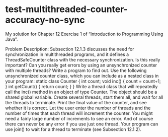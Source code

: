 # test-multithreaded-counter-accuracy-no-sync
My solution for Chapter 12 Exercise 1 of “Introduction to Programming Using Java”.

Problem Description:
Subsection 12.1.3 discusses the need for synchronization in multithreaded programs, and
it defines a ThreadSafeCounter class with the necessary synchronization. Is this really
important? Can you really get errors by using an unsynchronized counter with multiple
threads? Write a program to find out. Use the following unsynchronized counter class,
which you can include as a nested class in your program:
static class Counter {
int count;
void inc() {
count = count+1;
}
int getCount() {
return count;
}
}
Write a thread class that will repeatedly call the inc() method in an object of type
Counter. The object should be a shared global variable. Create several threads, start
them all, and wait for all the threads to terminate. Print the final value of the counter,
and see whether it is correct.
Let the user enter the number of threads and the number of times that each thread
will increment the counter. You might need a fairly large number of increments to see
an error. And of course there can never be any error if you use just one thread. Your
program can use join() to wait for a thread to terminate (see Subsection 12.1.2).
